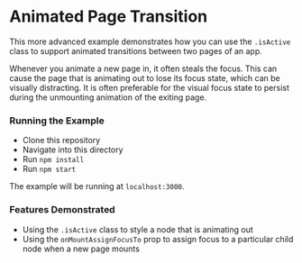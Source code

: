 # Animated Page Transition

This more advanced example demonstrates how you can use the `.isActive` class to support animated
transitions between two pages of an app.

Whenever you animate a new page in, it often steals the focus. This can cause the page that is animating out to lose
its focus state, which can be visually distracting. It is often preferable for the visual focus state to persist
during the unmounting animation of the exiting page.

### Running the Example

- Clone this repository
- Navigate into this directory
- Run `npm install`
- Run `npm start`

The example will be running at `localhost:3000`.

### Features Demonstrated

- Using the `.isActive` class to style a node that is animating out
- Using the `onMountAssignFocusTo` prop to assign focus to a particular child
  node when a new page mounts
